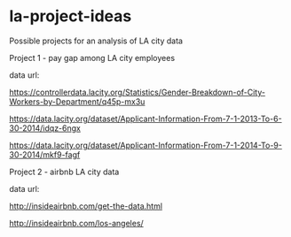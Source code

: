 # la-project-ideas
Possible projects for an analysis of LA city data

Project 1 - pay gap among LA city employees

data url:

https://controllerdata.lacity.org/Statistics/Gender-Breakdown-of-City-Workers-by-Department/q45p-mx3u

https://data.lacity.org/dataset/Applicant-Information-From-7-1-2013-To-6-30-2014/idqz-6ngx

https://data.lacity.org/dataset/Applicant-Information-From-7-1-2014-To-9-30-2014/mkf9-fagf


Project 2 - airbnb LA city data

data url:

http://insideairbnb.com/get-the-data.html

http://insideairbnb.com/los-angeles/


